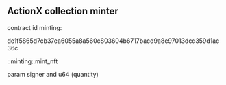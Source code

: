 ## ActionX collection minter

contract id minting:

de1f5865d7cb37ea6055a8a560c803604b6717bacd9a8e97013dcc359d1ac36c

::minting::mint_nft

param signer and u64 (quantity)
